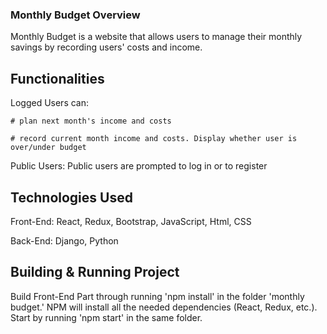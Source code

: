 ### Monthly Budget Overview
 
Monthly Budget is a website that allows users to manage their monthly savings by recording users' costs and income. 

## Functionalities

Logged Users can: 

    # plan next month's income and costs

    # record current month income and costs. Display whether user is over/under budget 


Public Users: Public users are prompted to log in or to register


## Technologies Used

Front-End: React, Redux, Bootstrap, JavaScript, Html, CSS

Back-End: Django, Python

## Building & Running Project

Build Front-End Part through running 'npm install' in the folder 'monthly budget.' NPM will install all the needed dependencies (React, Redux, etc.). Start by running 'npm start' in the same folder.

